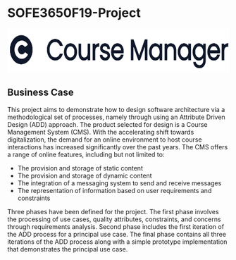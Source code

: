 # SOFE3650F19-Project


<p align="center">
  <img src="./code/assets/logo.png" alt="drawing" height="100"/>
</p>

## Business Case
This project aims to demonstrate how to design software architecture via a methodological set of processes, namely through using an Attribute Driven Design (ADD) approach. The product selected for design is a Course Management System (CMS). With the accelerating shift towards digitalization, the demand for an online environment to host course interactions has increased significantly over the past years. The CMS offers a range of online features, including but not limited to:

* The provision and storage of static content
* The provision and storage of dynamic content
* The integration of a messaging system to send and receive messages
* The representation of information based on user requirements and constraints

Three phases have been defined for the project. The first phase involves the processing of use cases, quality attributes, constraints, and concerns through requirements analysis. Second phase includes the first iteration of the ADD process for a principal use case. The final phase contains all three iterations of the ADD process along with a simple prototype implementation that demonstrates the principal use case.
